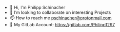 - 👋 Hi, I’m Philipp Schinacher 
- 💞️ I’m looking to collaborate on interesting Projects
- 📫 How to reach me pschinacher@protonmail.com
- :triangular_flag_on_post:  My GitLab Account: https://gitlab.com/Philipp1297







<!---
Philipp1297/Philipp1297 is a ✨ special ✨ repository because its `README.md` (this file) appears on your GitHub profile.
You can click the Preview link to take a look at your changes.
--->
